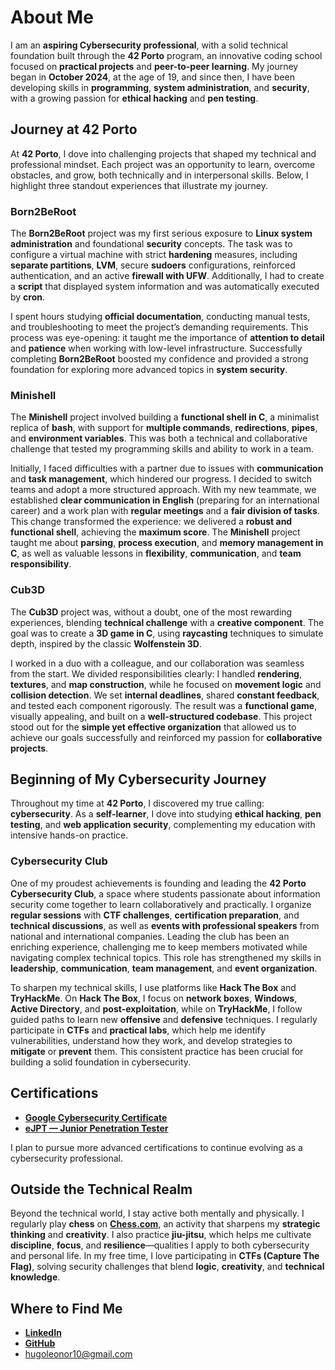 # About Me

I am an **aspiring Cybersecurity professional**, with a solid technical foundation built through the **42 Porto** program, an innovative coding school focused on **practical projects** and **peer-to-peer learning**. My journey began in **October 2024**, at the age of 19, and since then, I have been developing skills in **programming**, **system administration**, and **security**, with a growing passion for **ethical hacking** and **pen testing**.

## Journey at 42 Porto

At **42 Porto**, I dove into challenging projects that shaped my technical and professional mindset. Each project was an opportunity to learn, overcome obstacles, and grow, both technically and in interpersonal skills. Below, I highlight three standout experiences that illustrate my journey.

### Born2BeRoot

The **Born2BeRoot** project was my first serious exposure to **Linux system administration** and foundational **security** concepts. The task was to configure a virtual machine with strict **hardening** measures, including **separate partitions**, **LVM**, secure **sudoers** configurations, reinforced authentication, and an active **firewall with UFW**. Additionally, I had to create a **script** that displayed system information and was automatically executed by **cron**.

I spent hours studying **official documentation**, conducting manual tests, and troubleshooting to meet the project’s demanding requirements. This process was eye-opening: it taught me the importance of **attention to detail** and **patience** when working with low-level infrastructure. Successfully completing **Born2BeRoot** boosted my confidence and provided a strong foundation for exploring more advanced topics in **system security**.

### Minishell

The **Minishell** project involved building a **functional shell in C**, a minimalist replica of **bash**, with support for **multiple commands**, **redirections**, **pipes**, and **environment variables**. This was both a technical and collaborative challenge that tested my programming skills and ability to work in a team.

Initially, I faced difficulties with a partner due to issues with **communication** and **task management**, which hindered our progress. I decided to switch teams and adopt a more structured approach. With my new teammate, we established **clear communication in English** (preparing for an international career) and a work plan with **regular meetings** and a **fair division of tasks**. This change transformed the experience: we delivered a **robust and functional shell**, achieving the **maximum score**. The **Minishell** project taught me about **parsing**, **process execution**, and **memory management in C**, as well as valuable lessons in **flexibility**, **communication**, and **team responsibility**.

### Cub3D

The **Cub3D** project was, without a doubt, one of the most rewarding experiences, blending **technical challenge** with a **creative component**. The goal was to create a **3D game in C**, using **raycasting** techniques to simulate depth, inspired by the classic **Wolfenstein 3D**.

I worked in a duo with a colleague, and our collaboration was seamless from the start. We divided responsibilities clearly: I handled **rendering**, **textures**, and **map construction**, while he focused on **movement logic** and **collision detection**. We set **internal deadlines**, shared **constant feedback**, and tested each component rigorously. The result was a **functional game**, visually appealing, and built on a **well-structured codebase**. This project stood out for the **simple yet effective organization** that allowed us to achieve our goals successfully and reinforced my passion for **collaborative projects**.

## Beginning of My Cybersecurity Journey

Throughout my time at **42 Porto**, I discovered my true calling: **cybersecurity**. As a **self-learner**, I dove into studying **ethical hacking**, **pen testing**, and **web application security**, complementing my education with intensive hands-on practice.

### Cybersecurity Club

One of my proudest achievements is founding and leading the **42 Porto Cybersecurity Club**, a space where students passionate about information security come together to learn collaboratively and practically. I organize **regular sessions** with **CTF challenges**, **certification preparation**, and **technical discussions**, as well as **events with professional speakers** from national and international companies. Leading the club has been an enriching experience, challenging me to keep members motivated while navigating complex technical topics. This role has strengthened my skills in **leadership**, **communication**, **team management**, and **event organization**.

To sharpen my technical skills, I use platforms like **Hack The Box** and **TryHackMe**. On **Hack The Box**, I focus on **network boxes**, **Windows**, **Active Directory**, and **post-exploitation**, while on **TryHackMe**, I follow guided paths to learn new **offensive** and **defensive** techniques. I regularly participate in **CTFs** and **practical labs**, which help me identify vulnerabilities, understand how they work, and develop strategies to **mitigate** or **prevent** them. This consistent practice has been crucial for building a solid foundation in cybersecurity.

## Certifications

- [**Google Cybersecurity Certificate**](https://www.coursera.org/account/accomplishments/specialization/certificate/CHBCLFOO90JB)
- [**eJPT — Junior Penetration Tester**](https://certs.ine.com/ff586390-30fd-49ae-b950-4debca595dad#acc.GYTtXsbw)

I plan to pursue more advanced certifications to continue evolving as a cybersecurity professional.

## Outside the Technical Realm

Beyond the technical world, I stay active both mentally and physically. I regularly play **chess** on **[Chess.com](https://www.chess.com/member/hhugin)**, an activity that sharpens my **strategic thinking** and **creativity**. I also practice **jiu-jitsu**, which helps me cultivate **discipline**, **focus**, and **resilience**—qualities I apply to both cybersecurity and personal life. In my free time, I love participating in **CTFs (Capture The Flag)**, solving security challenges that blend **logic**, **creativity**, and **technical knowledge**.

## Where to Find Me

- **[LinkedIn](https://linkedin.com/in/hugoleonor)**  
- **[GitHub](https://github.com/hugoleonor)**  
- [hugoleonor10@gmail.com](mailto:hugoleonor10@gmail.com)
